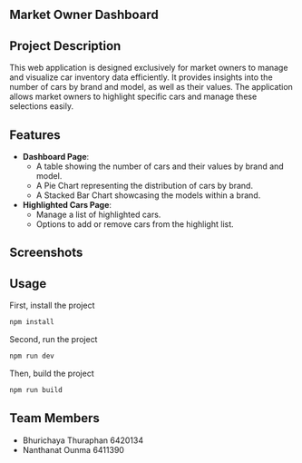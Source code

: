 ## Market Owner Dashboard

## Project Description

This web application is designed exclusively for market owners to manage and visualize car inventory data efficiently. 
It provides insights into the number of cars by brand and model, as well as their values. 
The application allows market owners to highlight specific cars and manage these selections easily.

## Features
- **Dashboard Page**: 
  - A table showing the number of cars and their values by brand and model.
  - A Pie Chart representing the distribution of cars by brand.
  - A Stacked Bar Chart showcasing the models within a brand.
- **Highlighted Cars Page**:
  - Manage a list of highlighted cars.
  - Options to add or remove cars from the highlight list.

## Screenshots

## Usage

First, install the project
```Bash
npm install
```
Second, run the project
```Bash
npm run dev
```
Then, build the project
```Bash
npm run build
```

## Team Members
- Bhurichaya Thuraphan 6420134
- Nanthanat Ounma 6411390


